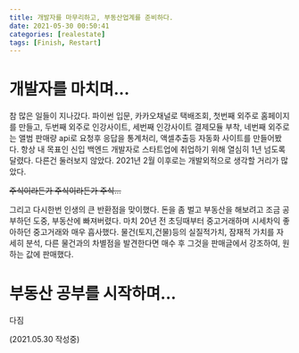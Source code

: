 ```yaml
---
title: 개발자를 마무리하고, 부동산업계를 준비하다.
date: 2021-05-30 00:50:41
categories: [realestate]
tags: [Finish, Restart]
---
```


# 개발자를 마치며...

참 많은 일들이 지나갔다. 파이썬 입문, 카카오채널로 택배조회, 첫번째 외주로 홈페이지를 만들고, 두번째 외주로 인강사이트, 세번째 인강사이트 결제모듈 부착, 네번째 외주로는 앨범 판매량 api로 요청후 응답을 통계처리, 액셀추출등 자동화 사이트를 만들어봤다. 항상 내 목표인 신입 백엔드 개발자로 스타트업에 취업하기 위해 열심히 1년 넘도록 달렸다. 다른건 둘러보지 않았다. 2021년 2월 이후로는 개발외적으로 생각할 거리가 많았다.

~~주식이라든가 주식이라든가 주식...~~

그리고 다시한번 인생의 큰 반환점을 맞이했다. 돈을 좀 벌고 부동산을 해보려고 조금 공부하던 도중, 부동산에 빠져버렸다. 마치 20년 전 초딩때부터 중고거래하며 시세차익 좋아하던 중고거래와 매우 흡사했다. 물건(토지,건물)등의 실질적가치, 잠재적 가치를 자세히 분석, 다른 물건과의 차별점을 발견한다면 매수 후 그것을 판매글에서 강조하여, 원하는 값에 판매했다.

# 부동산 공부를 시작하며...

다짐



(2021.05.30 작성중)